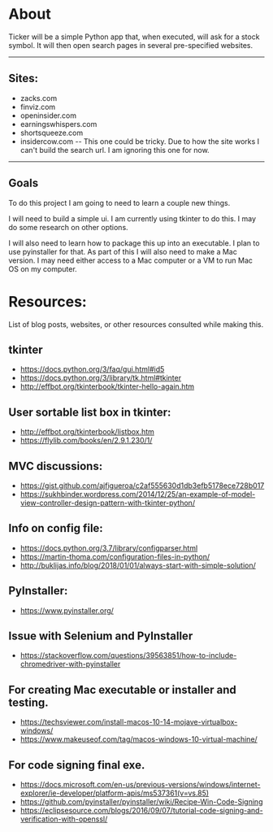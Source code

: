 # About
Ticker will be a simple Python app that, when executed, will ask for a stock symbol. It will then open search pages in several pre-specified websites.

---
## Sites:
* zacks.com  
* finviz.com  
* openinsider.com  
* earningswhispers.com  
* shortsqueeze.com  
* insidercow.com  -- This one could be tricky. Due to how the site works I can't build the search url. I am ignoring this one for now.

---
## Goals
To do this project I am going to need to learn a couple new things.

I will need to build a simple ui. I am currently using tkinter to do this. I may do some research on other options.

I will also need to learn how to package this up into an executable. I plan to use pyinstaller for that. As part of this I will also need to make a Mac version. I may need either access to a Mac computer or a VM to run Mac OS on my computer.

# Resources: 
List of blog posts, websites, or other resources consulted while making this.  

## tkinter
* https://docs.python.org/3/faq/gui.html#id5  
* https://docs.python.org/3/library/tk.html#tkinter  
* http://effbot.org/tkinterbook/tkinter-hello-again.htm 

## User sortable list box in tkinter:
* http://effbot.org/tkinterbook/listbox.htm  
* https://flylib.com/books/en/2.9.1.230/1/  

## MVC discussions:
* https://gist.github.com/ajfigueroa/c2af555630d1db3efb5178ece728b017
* https://sukhbinder.wordpress.com/2014/12/25/an-example-of-model-view-controller-design-pattern-with-tkinter-python/  

## Info on config file:
* https://docs.python.org/3.7/library/configparser.html
* https://martin-thoma.com/configuration-files-in-python/
* http://buklijas.info/blog/2018/01/01/always-start-with-simple-solution/

## PyInstaller:
* https://www.pyinstaller.org/ 

## Issue with Selenium and PyInstaller  
* https://stackoverflow.com/questions/39563851/how-to-include-chromedriver-with-pyinstaller  

## For creating Mac executable or installer and testing.  
* https://techsviewer.com/install-macos-10-14-mojave-virtualbox-windows/  
* https://www.makeuseof.com/tag/macos-windows-10-virtual-machine/  

## For code signing final exe.  
* https://docs.microsoft.com/en-us/previous-versions/windows/internet-explorer/ie-developer/platform-apis/ms537361(v=vs.85)  
* https://github.com/pyinstaller/pyinstaller/wiki/Recipe-Win-Code-Signing  
* https://eclipsesource.com/blogs/2016/09/07/tutorial-code-signing-and-verification-with-openssl/  
